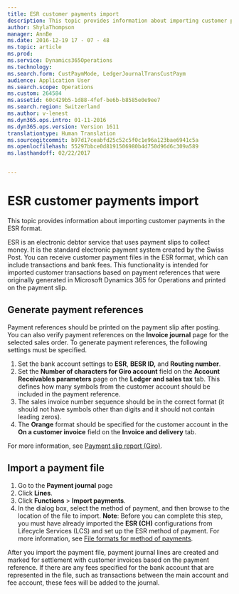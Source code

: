 ```yaml
---
title: ESR customer payments import
description: This topic provides information about importing customer payments in the ESR format.
author: ShylaThompson
manager: AnnBe
ms.date: 2016-12-19 17 - 07 - 48
ms.topic: article
ms.prod: 
ms.service: Dynamics365Operations
ms.technology: 
ms.search.form: CustPaymMode, LedgerJournalTransCustPaym
audience: Application User
ms.search.scope: Operations
ms.custom: 264584
ms.assetid: 60c429b5-1d88-4fef-be6b-b8585e0e9ee7
ms.search.region: Switzerland
ms.author: v-lenest
ms.dyn365.ops.intro: 01-11-2016
ms.dyn365.ops.version: Version 1611
translationtype: Human Translation
ms.sourcegitcommit: b97d17ceabfd25c52c5f0c1e96a123bae6941c5a
ms.openlocfilehash: 55297bbce0d8191506980b4d750d96d6c309a589
ms.lasthandoff: 02/22/2017


---
```


# <a name="esr-customer-payments-import"></a>ESR customer payments import

This topic provides information about importing customer payments in the ESR format.

ESR is an electronic debtor service that uses payment slips to collect money. It is the standard electronic payment system created by the Swiss Post. You can receive customer payment files in the ESR format, which can include transactions and bank fees. This functionality is intended for imported customer transactions based on payment references that were originally generated in Microsoft Dynamics 365 for Operations and printed on the payment slip.

## <a name="generate-payment-references"></a>Generate payment references
Payment references should be printed on the payment slip after posting. You can also verify payment references on the **Invoice journal** page for the selected sales order. To generate payment references, the following settings must be specified.

1.  Set the bank account settings to **ESR**, **BESR ID,** and **Routing number**.
2.  Set the **Number of characters for Giro account** field on the **Account Receivables parameters** page on the **Ledger and sales tax** tab. This defines how many symbols from the customer account should be included in the payment reference.
3.  The sales invoice number sequence should be in the correct format (it should not have symbols other than digits and it should not contain leading zeros).
4.  The **Orange** format should be specified for the customer account in the **On a customer invoice** field on the **Invoice and delivery** tab.

For more information, see [Payment slip report (Giro)](eur-payment-slip-report-giro.md).

## <a name="import-a-payment-file"></a>Import a payment file
1.  Go to the **Payment journal** page
2.  Click **Lines**.
3.  Click **Functions** &gt; **Import payments**.
4.  In the dialog box, select the method of payment, and then browse to the location of the file to import. **Note**: Before you can complete this step, you must have already imported the **ESR (CH)** configurations from Lifecycle Services (LCS) and set up the ESR method of payment. For more information, see [File formats for method of payments](select-file-formats-for-the-method-of-payments.md).

After you import the payment file, payment journal lines are created and marked for settlement with customer invoices based on the payment reference. If there are any fees specified for the bank account that are represented in the file, such as transactions between the main account and fee account, these fees will be added to the journal.


